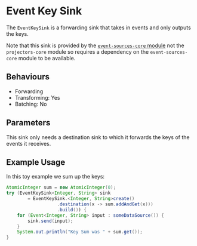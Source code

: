 # Event Key Sink

The `EventKeySink` is a forwarding sink that takes in events and only outputs the keys.

Note that this sink is provided by the [`event-sources-core` module](../event-sources/index.md#sinks) not the
`projectors-core` module so requires a dependency on the `event-sources-core` module to be available.

## Behaviours

- Forwarding
- Transforming: Yes
- Batching: No

## Parameters

This sink only needs a destination sink to which it forwards the keys of the events it receives.

## Example Usage

In this toy example we sum up the keys:

```java
AtomicInteger sum = new AtomicInteger(0);
try (EventKeySink<Integer, String> sink 
        = EventKeySink.<Integer, String>create()
                   .destination(x -> sum.addAndGet(x)))
                   .build()) {
    for (Event<Integer, String> input : someDataSource()) {
        sink.send(input);
    }
    System.out.println("Key Sum was " + sum.get());
}
```
